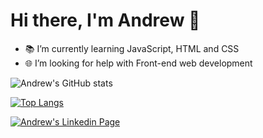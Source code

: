 # Hi there, I'm Andrew 👋

<!--
<a href="https://github.com/eoandrw/github-readme-stats">
  <img align="center" src="https://github-readme-stats.vercel.app/api/pin/?username=eoandrw&repo=github-readme-stats" />
</a>
-->


- 📚 I’m currently learning JavaScript, HTML and CSS
- 🌐 I’m looking for help with Front-end web development

![Andrew's GitHub stats](https://github-readme-stats.vercel.app/api?username=eoandrw&show_icons=true&theme=github_dark)

[![Top Langs](https://github-readme-stats.vercel.app/api/top-langs/?username=eoandrw&hide=GLSL&theme=github_dark&layout=compact)](https://github.com/eoandrw/github-readme-stats) 

[![Andrew's Linkedin Page](https://img.shields.io/badge/Andrew-Linkedin-%230a66c2)](https://www.linkedin.com/in/andrew-reis1/)

<!-- 
<p align="center">
  <a href="https://github.com/eoandrw" rel="noopener">
 <img src="https://github-readme-stats.vercel.app/api?username=eoandrw&show_icons=true&theme=github_dark" ></a>
</p> 
-->


<!--
**eoandrw/eoandrw** is a ✨ _special_ ✨ repository because its `README.md` (this file) appears on your GitHub profile.

Here are some ideas to get you started:

- 🔭 I’m currently working on ...
- 🌱 I’m currently learning ...
- 👯 I’m looking to collaborate on ...
- 🤔 I’m looking for help with ...
- 💬 Ask me about ...
- 📫 How to reach me: ...
- 😄 Pronouns: ...
- ⚡ Fun fact: ...

[![Andrew's GitHub stats](https://github-readme-stats.vercel.app/api?username=eoandrw)](https://github.com/eoandrw/github-readme-stats)

![Andrew's Linkedin Page](https://img.shields.io/badge/Andrew-Linkedin-%230a66c2)

class Person {
  constructor() {
  this.name = "Andrew Reis";
  this.traits = ["DESIGN", "DEV"];
  this.age = new Date().getFullYear() - 2003;
  }
}

-->
